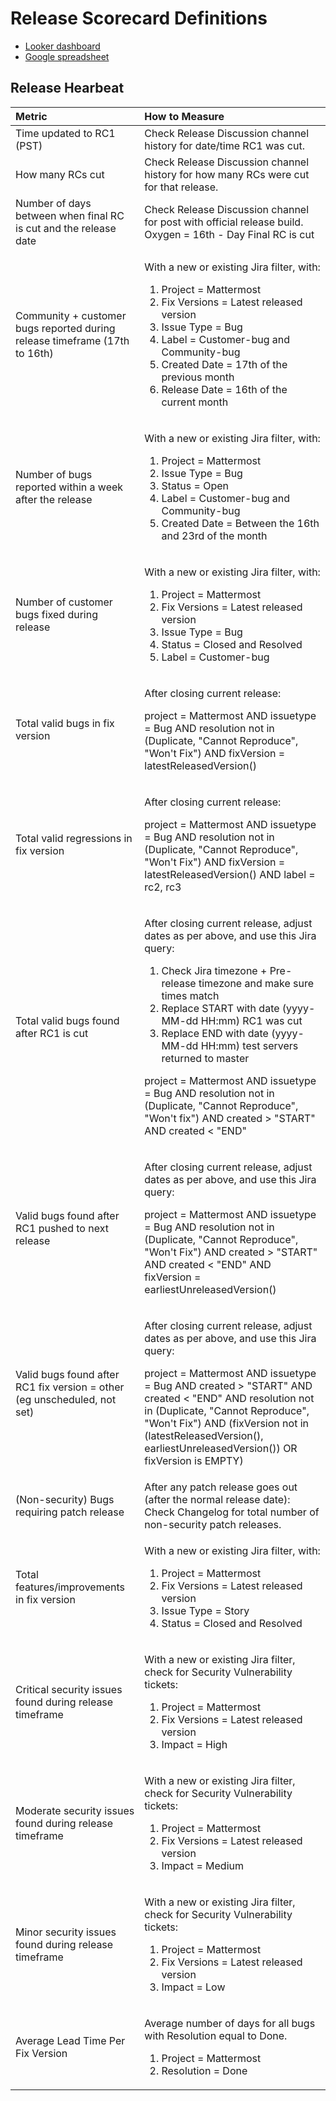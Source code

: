 # Release Scorecard Definitions

 - [Looker dashboard](https://mattermost.looker.com/dashboards/410)
 - [Google spreadsheet](https://docs.google.com/spreadsheets/d/1Aoj4OTaWoyrKIcQNiHH1MVoRG51T20Y_0w2tg5oVw-M/edit#gid=825551144)

## Release Hearbeat

<table>
  <thead>
    <tr>
      <th style="text-align:left">Metric</th>
      <th style="text-align:left">How to Measure</th>
    </tr>
  </thead>
  <tbody>
    <tr>
      <td style="text-align:left">Time updated to RC1 (PST)</td>
      <td style="text-align:left">Check Release Discussion channel history for date/time RC1 was cut.</td>
    </tr>
    <tr>
      <td style="text-align:left">How many RCs cut</td>
      <td style="text-align:left">Check Release Discussion channel history for how many RCs were cut for
        that release.</td>
    </tr>
    <tr>
      <td style="text-align:left">Number of days between when final RC is cut and the release date</td>
      <td
      style="text-align:left">Check Release Discussion channel for post with official release build.
        Oxygen = 16th - Day Final RC is cut</td>
    </tr>
    <tr>
      <td style="text-align:left">Community + customer bugs reported during release timeframe (17th to 16th)</td>
      <td
      style="text-align:left">
        <p>With a new or existing Jira filter, with:</p>
        <ol>
          <li>Project = Mattermost</li>
          <li>Fix Versions = Latest released version</li>
          <li>Issue Type = Bug</li>
          <li>Label = Customer-bug and Community-bug</li>
          <li>Created Date = 17th of the previous month</li>
          <li>Release Date = 16th of the current month</li>
        </ol>
        </td>
    </tr>
    <tr>
      <td style="text-align:left">Number of bugs reported within a week after the release</td>
      <td style="text-align:left">
        <p>With a new or existing Jira filter, with:</p>
        <ol>
          <li>Project = Mattermost</li>
          <li>Issue Type = Bug</li>
          <li>Status = Open</li>
          <li>Label = Customer-bug and Community-bug</li>
          <li>Created Date = Between the 16th and 23rd of the month</li>
        </ol>
      </td>
    </tr>
    </tr>
    <tr>
      <td style="text-align:left">Number of customer bugs fixed during release</td>
      <td style="text-align:left">
        <p>With a new or existing Jira filter, with:</p>
        <ol>
          <li>Project = Mattermost</li>
          <li>Fix Versions = Latest released version</li>
          <li>Issue Type = Bug</li>
          <li>Status = Closed and Resolved</li>
          <li>Label = Customer-bug</li>
        </ol>
      </td>
    </tr>
    <tr>
      <td style="text-align:left">Total valid bugs in fix version</td>
      <td style="text-align:left">
        <p>After closing current release:</p>
        <p>project = Mattermost AND issuetype = Bug AND resolution not in (Duplicate,
          &quot;Cannot Reproduce&quot;, &quot;Won&apos;t Fix&quot;) AND fixVersion
          = latestReleasedVersion()</p>
      </td>
    </tr>
      </td>
    </tr>
    <tr>
      <td style="text-align:left">Total valid regressions in fix version</td>
      <td style="text-align:left">
        <p>After closing current release:</p>
        <p>project = Mattermost AND issuetype = Bug AND resolution not in (Duplicate,
          &quot;Cannot Reproduce&quot;, &quot;Won&apos;t Fix&quot;) AND fixVersion
          = latestReleasedVersion() AND label = rc2, rc3</p>
      </td>
    </tr>
    <tr>
      <td style="text-align:left">Total valid bugs found after RC1 is cut</td>
      <td style="text-align:left">
        <p>After closing current release, adjust dates as per above, and use this
          Jira query:</p>
        <ol>
          <li>Check Jira timezone + Pre-release timezone and make sure times match</li>
          <li>Replace START with date (yyyy-MM-dd HH:mm) RC1 was cut</li>
          <li>Replace END with date (yyyy-MM-dd HH:mm) test servers returned to master</li>
        </ol>
        <p>project = Mattermost AND issuetype = Bug AND resolution not in (Duplicate,
          &quot;Cannot Reproduce&quot;, &quot;Won&apos;t fix&quot;) AND created &gt;
          &quot;START&quot; AND created &lt; &quot;END&quot;</p>
      </td>
    </tr>
    <tr>
      <td style="text-align:left">Valid bugs found after RC1 pushed to next release</td>
      <td style="text-align:left">
        <p>After closing current release, adjust dates as per above, and use this
          Jira query:</p>
        <p>project = Mattermost AND issuetype = Bug AND resolution not in (Duplicate,
          &quot;Cannot Reproduce&quot;, &quot;Won&apos;t Fix&quot;) AND created &gt;
          &quot;START&quot; AND created &lt; &quot;END&quot; AND fixVersion = earliestUnreleasedVersion()</p>
      </td>
    </tr>
    <tr>
      <td style="text-align:left">Valid bugs found after RC1 fix version = other (eg unscheduled, not set)</td>
      <td
      style="text-align:left">
        <p>After closing current release, adjust dates as per above, and use this
          Jira query:</p>
        <p>project = Mattermost AND issuetype = Bug AND created &gt; &quot;START&quot;
          AND created &lt; &quot;END&quot; AND resolution not in (Duplicate, &quot;Cannot
          Reproduce&quot;, &quot;Won&apos;t Fix&quot;) AND (fixVersion not in (latestReleasedVersion(),
          earliestUnreleasedVersion()) OR fixVersion is EMPTY)</p>
        </td>
    </tr>
    <tr>
      <td style="text-align:left">(Non-security) Bugs requiring patch release</td>
      <td style="text-align:left">After any patch release goes out (after the normal release date): Check
        Changelog for total number of non-security patch releases.</td>
    </tr>
    <tr>
      <td style="text-align:left">Total features/improvements in fix version</td>
      <td style="text-align:left">
        <p>With a new or existing Jira filter, with:</p>
        <ol>
          <li>Project = Mattermost</li>
          <li>Fix Versions = Latest released version</li>
          <li>Issue Type = Story</li>
          <li>Status = Closed and Resolved</li>
        </ol>
      </td>
    </tr>
    <tr>
      <td style="text-align:left">Critical security issues found during release timeframe</td>
      <td style="text-align:left">
        <p>With a new or existing Jira filter, check for Security Vulnerability tickets:</p>
        <ol>
          <li>Project = Mattermost</li>
          <li>Fix Versions = Latest released version</li>
          <li>Impact = High</li>
        </ol>
      </td>
    </tr>
    <tr>
      <td style="text-align:left">Moderate security issues found during release timeframe</td>
      <td style="text-align:left">
        <p>With a new or existing Jira filter, check for Security Vulnerability tickets:</p>
        <ol>
          <li>Project = Mattermost</li>
          <li>Fix Versions = Latest released version</li>
          <li>Impact = Medium</li>
        </ol>
      </td>
    </tr>
    <tr>
      <td style="text-align:left">Minor security issues found during release timeframe</td>
      <td style="text-align:left">
        <p>With a new or existing Jira filter, check for Security Vulnerability tickets:</p>
        <ol>
          <li>Project = Mattermost</li>
          <li>Fix Versions = Latest released version</li>
          <li>Impact = Low</li>
        </ol>
      </td>
    </tr>
      <tr>
      <td style="text-align:left">Average Lead Time Per Fix Version</td>
      <td style="text-align:left">
        <p>Average number of days for all bugs with Resolution equal to Done.</p>
        <ol>
          <li>Project = Mattermost</li>
          <li>Resolution = Done</li>
        </ol>
      </td>
    </tr>
  </tbody>
</table>

